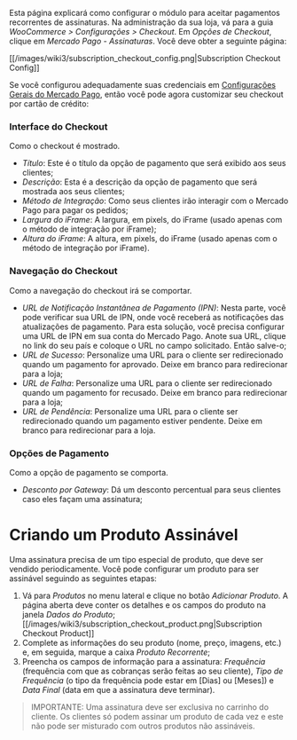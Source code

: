 Esta página explicará como configurar o módulo para aceitar pagamentos recorrentes de assinaturas. Na administração da sua loja, vá para a guia *WooCommerce > Configurações > Checkout*. Em *Opções de Checkout*, clique em *Mercado Pago - Assinaturas*. Você deve obter a seguinte página:

[[/images/wiki3/subscription_checkout_config.png|Subscription Checkout Config]]

Se você configurou adequadamente suas credenciais em <a href="https://github.com/mercadopago/cart-woocommerce/wiki/Configurações-Gerais-do-Mercado-Pago">Configurações Gerais do Mercado Pago</a>, então você pode agora customizar seu checkout por cartão de crédito:

### Interface do Checkout
Como o checkout é mostrado.
  * *Título*: Este é o título da opção de pagamento que será exibido aos seus clientes;
  * *Descrição*: Esta é a descrição da opção de pagamento que será mostrada aos seus clientes;
  * *Método de Integração*: Como seus clientes irão interagir com o Mercado Pago para pagar os pedidos;
  * *Largura do iFrame*: A largura, em pixels, do iFrame (usado apenas com o método de integração por iFrame);
  * *Altura do iFrame*: A altura, em pixels, do iFrame (usado apenas com o método de integração por iFrame).

### Navegação do Checkout
Como a navegação do checkout irá se comportar.
  * *URL de Notificação Instantânea de Pagamento (IPN)*: Nesta parte, você pode verificar sua URL de IPN, onde você receberá as notificações das atualizações de pagamento. Para esta solução, você precisa configurar uma URL de IPN em sua conta do Mercado Pago. Anote sua URL, clique no link do seu país e coloque o URL no campo solicitado. Então salve-o;
  * *URL de Sucesso*: Personalize uma URL para o cliente ser redirecionado quando um pagamento for aprovado. Deixe em branco para redirecionar para a loja;
  * *URL de Falha*: Personalize uma URL para o cliente ser redirecionado quando um pagamento for recusado. Deixe em branco para redirecionar para a loja;
  * *URL de Pendência*: Personalize uma URL para o cliente ser redirecionado quando um pagamento estiver pendente. Deixe em branco para redirecionar para a loja.

### Opções de Pagamento
Como a opção de pagamento se comporta.
  * *Desconto por Gateway*: Dá um desconto percentual para seus clientes caso eles façam uma assinatura;

# Criando um Produto Assinável
Uma assinatura precisa de um tipo especial de produto, que deve ser vendido periodicamente. Você pode configurar um produto para ser assinável seguindo as seguintes etapas:

1. Vá para *Produtos* no menu lateral e clique no botão *Adicionar Produto*. A página aberta deve conter os detalhes e os campos do produto na janela *Dados do Produto*;<br>[[/images/wiki3/subscription_checkout_product.png|Subscription Checkout Product]]
2. Complete as informações do seu produto (nome, preço, imagens, etc.) e, em seguida, marque a caixa *Produto Recorrente*;
3. Preencha os campos de informação para a assinatura: *Frequência* (frequência com que as cobranças serão feitas ao seu cliente), *Tipo de Frequência* (o tipo da frequência pode estar em [Dias] ou [Meses]) e *Data Final* (data em que a assinatura deve terminar).

> IMPORTANTE: Uma assinatura deve ser exclusiva no carrinho do cliente. Os clientes só podem assinar um produto de cada vez e este não pode ser misturado com outros produtos não assináveis.